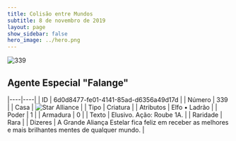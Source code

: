 ```yaml
---
title: Colisão entre Mundos
subtitle: 8 de novembro de 2019
layout: page
show_sidebar: false
hero_image: ../hero.png
---
```


![339](https://cdn.keyforgegame.com/media/card_front/pt/452_339_Q29W256XC6QP_pt.png)

## Agente Especial "Falange"

|----|----|
| ID | 6d0d8477-fe01-4141-85ad-d6356a49d17d |
| Número | 339 |
| Casa | ![Star Alliance](https://archonarcana.com/images/thumb/7/7d/Star_Alliance.png/22px-Star_Alliance.png "Aliança Estelar") |
| Tipo | Criatura |
| Atributos | Elfo • Ladrão |
| Poder | 1 |
| Armadura | 0 |
| Texto | Elusivo.  Ação: Roube 1A. |
| Raridade | Rara |
| Dizeres | A Grande Aliança Estelar fica feliz em receber  as melhores e mais brilhantes mentes  de qualquer mundo. |
